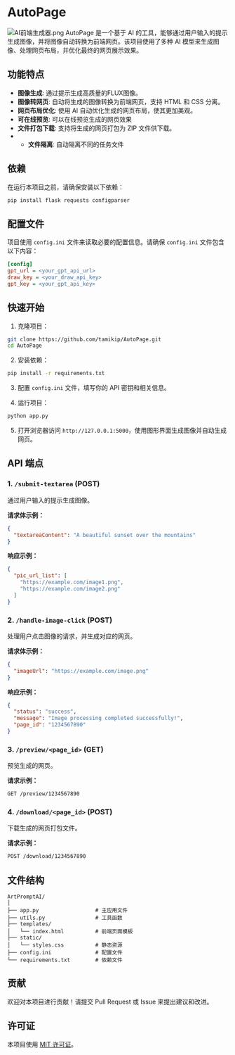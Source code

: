 # AutoPage
![AI前端生成器.png](https://img.picui.cn/free/2024/09/25/66f3baad0737f.png)
AutoPage 是一个基于 AI 的工具，能够通过用户输入的提示生成图像，并将图像自动转换为前端网页。该项目使用了多种 AI 模型来生成图像、处理网页布局，并优化最终的网页展示效果。
## 功能特点

- **图像生成**: 通过提示生成高质量的FLUX图像。
- **图像转网页**: 自动将生成的图像转换为前端网页，支持 HTML 和 CSS 分离。
- **网页布局优化**: 使用 AI 自动优化生成的网页布局，使其更加美观。
- **可在线预览**: 可以在线预览生成的网页效果
- **文件打包下载**: 支持将生成的网页打包为 ZIP 文件供下载。
- - **文件隔离**: 自动隔离不同的任务文件

## 依赖

在运行本项目之前，请确保安装以下依赖：

```bash
pip install flask requests configparser
```

## 配置文件

项目使用 `config.ini` 文件来读取必要的配置信息。请确保 `config.ini` 文件包含以下内容：

```ini
[config]
gpt_url = <your_gpt_api_url>
draw_key = <your_draw_api_key>
gpt_key = <your_gpt_api_key>
```

## 快速开始

1. 克隆项目：

```bash
git clone https://github.com/tamikip/AutoPage.git
cd AutoPage
```

2. 安装依赖：

```bash
pip install -r requirements.txt
```

3. 配置 `config.ini` 文件，填写你的 API 密钥和相关信息。

4. 运行项目：

```bash
python app.py
```

5. 打开浏览器访问 `http://127.0.0.1:5000`，使用图形界面生成图像并自动生成网页。

## API 端点

### 1. `/submit-textarea` (POST)
通过用户输入的提示生成图像。

**请求体示例：**

```json
{
  "textareaContent": "A beautiful sunset over the mountains"
}
```

**响应示例：**

```json
{
  "pic_url_list": [
    "https://example.com/image1.png",
    "https://example.com/image2.png"
  ]
}
```

### 2. `/handle-image-click` (POST)
处理用户点击图像的请求，并生成对应的网页。

**请求体示例：**

```json
{
  "imageUrl": "https://example.com/image.png"
}
```

**响应示例：**

```json
{
  "status": "success",
  "message": "Image processing completed successfully!",
  "page_id": "1234567890"
}
```

### 3. `/preview/<page_id>` (GET)
预览生成的网页。

**请求示例：**

```bash
GET /preview/1234567890
```

### 4. `/download/<page_id>` (POST)
下载生成的网页打包文件。

**请求示例：**

```bash
POST /download/1234567890
```

## 文件结构

```
ArtPromptAI/
│
├── app.py                  # 主应用文件
├── utils.py                # 工具函数
├── templates/
│   └── index.html          # 前端页面模板
├── static/
│   └── styles.css          # 静态资源
├── config.ini              # 配置文件
└── requirements.txt        # 依赖文件
```

## 贡献

欢迎对本项目进行贡献！请提交 Pull Request 或 Issue 来提出建议和改进。

## 许可证

本项目使用 [MIT 许可证](LICENSE)。
